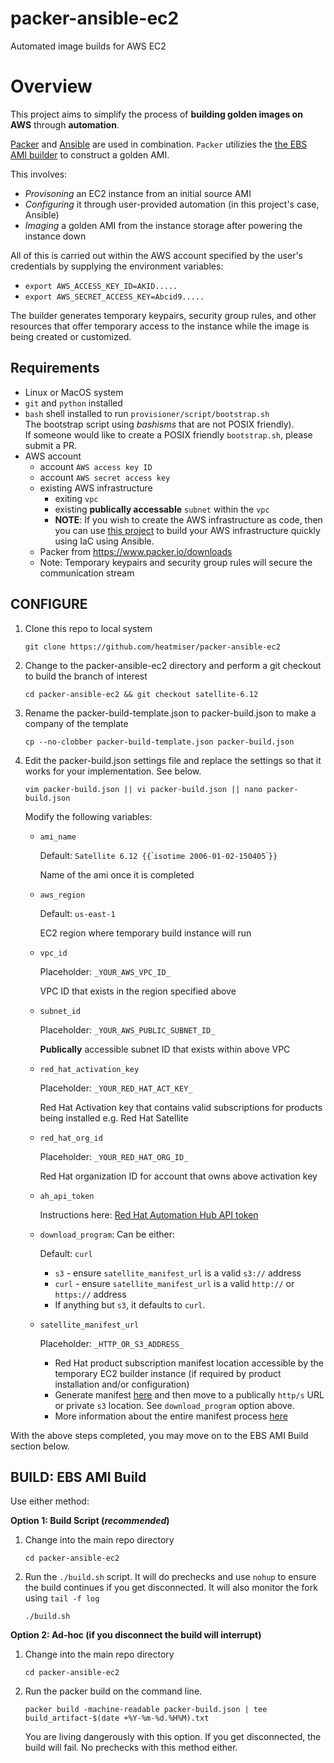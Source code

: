 # packer-ansible-ec2

Automated image builds for AWS EC2

# Overview

This project aims to simplify the process of **building golden images on AWS** through **automation**.

[Packer](https://www.packer.io) and [Ansible](https://github.com/ansible/ansible) are used in combination. `Packer` utilizies the [the EBS AMI builder](https://www.packer.io/plugins/builders/amazon/ebs) to construct a golden AMI.

This involves:  

* _Provisoning_ an EC2 instance from an initial source AMI
* _Configuring_ it through user-provided automation (in this project's case, Ansible)
* _Imaging_ a golden AMI from the instance storage after powering the instance down

All of this is carried out within the AWS account specified by the user's credentials by supplying the environment variables:

* `export AWS_ACCESS_KEY_ID=AKID.....` 
* `export AWS_SECRET_ACCESS_KEY=Abcid9.....`

The builder generates temporary keypairs, security group rules, and other resources that offer temporary access to the instance while the image is being created or customized.

Requirements
------------

* Linux or MacOS system
* `git` and `python` installed
* `bash` shell installed to run `provisioner/script/bootstrap.sh`  
  The bootstrap script using _bashisms_ that are not POSIX friendly).  
  If someone would like to create a POSIX friendly `bootstrap.sh`, please submit a PR.
* AWS account
  * account `AWS access key ID`
  * account `AWS secret access key`
  * existing AWS infrastructure
    * exiting `vpc`
    * existing **publically accessable** `subnet` within the `vpc`
    * **NOTE**: If you wish to create the AWS infrastructure as code, then you can use [this project](https://github.com/rclements-redhat/) to build your AWS infrastructure quickly using IaC using Ansible.  
  * Packer from https://www.packer.io/downloads
  * Note: Temporary keypairs and security group rules will secure the communication stream
  
CONFIGURE
------------

1) Clone this repo to local system
   
   `git clone https://github.com/heatmiser/packer-ansible-ec2`

2) Change to the packer-ansible-ec2 directory and perform a git checkout to build the branch of interest
   
   `cd packer-ansible-ec2 && git checkout satellite-6.12`
   
3) Rename the packer-build-template.json to packer-build.json to make a company of the template

    `cp --no-clobber packer-build-template.json packer-build.json`

4) Edit the packer-build.json settings file and replace the settings so that it works for your implementation. See below.

    `vim packer-build.json || vi packer-build.json || nano packer-build.json`

    Modify the following variables:

    * `ami_name`
 
        Default: `Satellite 6.12 {{`\``isotime 2006-01-02-150405`\``}}`  

        Name of the ami once it is completed  
        
    * `aws_region`

        Default: `us-east-1`  

        EC2 region where temporary build instance will run  

    * `vpc_id`

        Placeholder: `_YOUR_AWS_VPC_ID_`  

        VPC ID that exists in the region specified above  

    * `subnet_id`

        Placeholder: `_YOUR_AWS_PUBLIC_SUBNET_ID_`  

        **Publically** accessible subnet ID that exists within above VPC  

    * `red_hat_activation_key`
  
        Placeholder: `_YOUR_RED_HAT_ACT_KEY_`  
        
        Red Hat Activation key that contains valid subscriptions for products being installed e.g. Red Hat Satellite  


    * `red_hat_org_id`

        Placeholder: `_YOUR_RED_HAT_ORG_ID_` 

        Red Hat organization ID for account that owns above activation key  

    * `ah_api_token`
  
        Instructions here: [Red Hat Automation Hub API token](https://console.redhat.com/ansible/automation-hub/token)

     * `download_program`: Can be either:  

        Default: `curl`

        * `s3` - ensure `satellite_manifest_url` is a valid `s3://` address
        * `curl` - ensure `satellite_manifest_url` is a valid `http://` or `https://` address
        * If anything but `s3`, it defaults to `curl`.
  
    * `satellite_manifest_url`

        Placeholder: `_HTTP_OR_S3_ADDRESS_`  

        * Red Hat product subscription manifest location accessible by the temporary EC2 builder instance (if required by product installation and/or configuration)  
        * Generate manifest [here](https://access.redhat.com/management/subscription_allocations) and then move to a publically `http/s` URL or private `s3` location. See `download_program` option above.
        * More information about the entire manifest process [here](https://www.redhat.com/en/blog/how-create-and-use-red-hat-satellite-manifest)  

With the above steps completed, you may move on to the EBS AMI Build section below.

BUILD: EBS AMI Build
-------------
Use either method:

**Option 1: Build Script (_recommended_)**

1) Change into the main repo directory

    `cd packer-ansible-ec2`

2) Run the `./build.sh` script. It will do prechecks and use `nohup` to ensure the build continues if you get disconnected. It will also monitor the fork using `tail -f log`

    `./build.sh`

**Option 2: Ad-hoc (if you disconnect the build will interrupt)**
  
1) Change into the main repo directory
   
    `cd packer-ansible-ec2`


2) Run the packer build on the command line.
  
    `packer build -machine-readable packer-build.json | tee build_artifact-$(date +%Y-%m-%d.%H%M).txt`
    
    You are living dangerously with this option. If you get disconnected, the build will fail. No prechecks with this method either.
